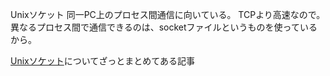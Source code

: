 Unixソケット
同一PC上のプロセス間通信に向いている。
TCPより高速なので。
異なるプロセス間で通信できるのは、socketファイルというものを使っているから。

[Unixソケット](https://note.com/keyem/n/n862af79417c2)についてざっとまとめてある記事
